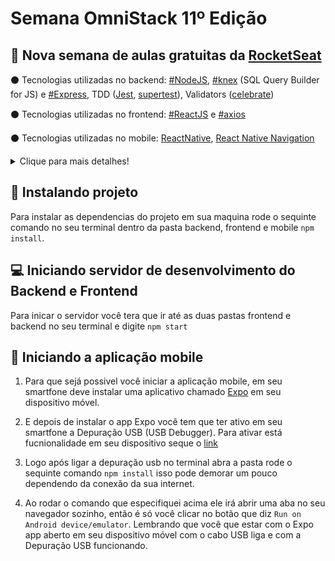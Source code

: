 # Semana OmniStack 11º Edição
## :rocket: Nova semana de aulas gratuitas da [RocketSeat](https://rocketseat.com.br/)
:black_circle: Tecnologias utilizadas no backend: [#NodeJS](https://nodejs.org/en/), [#knex](http://knexjs.org/) (SQL Query Builder for JS) e [#Express](https://expressjs.com/pt-br/), TDD ([Jest](https://jestjs.io/pt-BR/), [supertest](https://github.com/visionmedia/supertest)), Validators ([celebrate](https://github.com/arb/celebrate))

:black_circle: Tecnologias utilizadas no frontend: [#ReactJS](https://pt-br.reactjs.org/) e [#axios](https://www.npmjs.com/package/axios)

:black_circle: Tecnologias utilizadas no mobile: [ReactNative](https://reactnative.dev/), [React Native Navigation](https://reactnavigation.org/)

<details>
  <summary>Clique para mais detalhes!</summary>
  
  ## Back-end dependecies
  ### :large_blue_diamond: Save Dependecies:
    1.  celebrate": ^12.0.1
    2.  cors: ^2.8.5
    3.  cross-env: ^7.0.2
    4.  express: ^4.17.1
    5.  knex: ^0.20.13
    6.  sqlite3: ^4.1.1
  ### :large_orange_diamond: Development Dependencies
    1. jest: ^25.2.3
    2. nodemon: ^2.0.2
    3. supertest: ^4.0.2
 ## Front-end dependencies
 ### :large_blue_diamond: Save Dependecies
    1. @testing-library/jest-dom: ^4.2.4
    2. @testing-library/react: ^9.3.2
    3. @testing-library/user-event: ^7.1.2
    4. axios: ^0.19.2
    5. react: ^16.13.1
    6. react-dom: ^16.13.1
    7. react-icons: ^3.9.0
    8. react-router-dom: ^5.1.2
    9. react-scripts: 3.4.1
 ## Mobile Dependencies
 ### :large_blue_diamond: Save Dependencies
    @react-native-community/masked-view: 0.1.5
    @react-navigation/native: ^5.1.3
    @react-navigation/stack": ^5.2.7
    axios: ^0.19.2
    expo: ~36.0.0
    expo-constants: ^9.0.0
    expo-mail-composer: ~8.0.0
    intl: ^1.2.5
    react: ~16.9.0
    react-dom: ~16.9.0
    react-native: https://github.com/expo/react-native/archive/sdk-36.0.0.tar.gz
    react-native-gesture-handler: ~1.5.0
    react-native-reanimated: ~1.4.0
    react-native-safe-area-context: 0.6.0
    react-native-screens: 2.0.0-alpha.12
    react-native-web: ~0.11.7
 ### :large_orange_diamond: Development Dependencies
    1. @babel/core: ^7.0.0
    2. babel-preset-expo: ~8.0.0
</details>

## :floppy_disk: Instalando projeto
Para instalar as dependencias do projeto em sua maquina rode o sequinte comando no seu terminal dentro da pasta backend, frontend e mobile <code>npm install</code>.
## :computer: Iniciando servidor de desenvolvimento do Backend e Frontend
  Para inicar o servidor você tera que ir até as duas pastas frontend e backend no seu terminal e digite <code>npm start</code>
## :iphone: Iniciando a aplicação mobile
  1. Para que sejá possivel você iniciar a aplicação mobile, em seu smartfone deve instalar uma aplicativo chamado [Expo](https://play.google.com/store/apps/details?id=host.exp.exponent) em seu dispositivo móvel.
  
  2. E depois de instalar o app Expo você tem que ter ativo em seu smartfone a Depuração USB (USB Debugger). Para ativar está fucnionalidade em seu dispositivo seque o [link](https://docs.rocketseat.dev/ambiente-react-native/usb/android)
  
  3. Logo após ligar a depuração usb no terminal abra a pasta rode o sequinte comando <code>npm install</code> isso pode demorar um pouco dependendo da conexão da sua internet.
  
  4. Ao rodar o comando que especifiquei acima ele irá abrir uma aba no seu navegador sozinho, então é só você clicar no botão que diz <code>Run on Android device/emulator</code>. Lembrando que você que estar com o Expo app aberto em seu dispositivo móvel com o cabo USB liga e com a Depuração USB funcionando.



